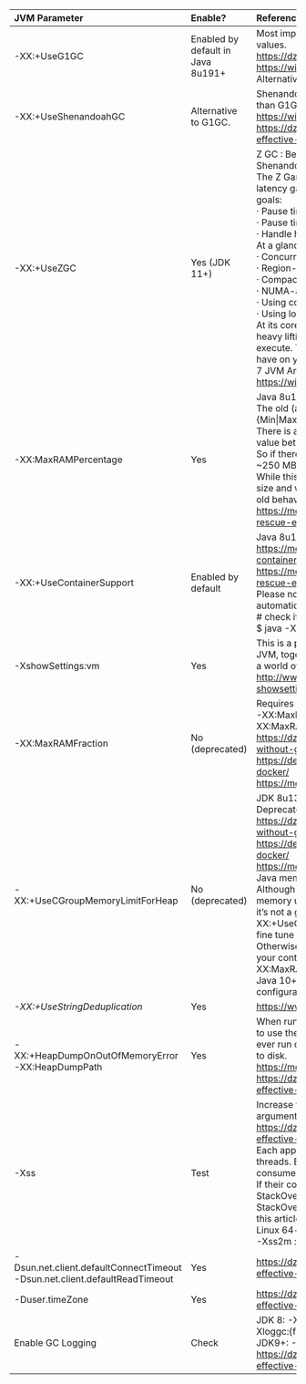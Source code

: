 |  **JVM Parameter** | **Enable?** | **References / Details** |
| :--- | :--- | :--- |
|  -XX:+UseG1GC | Enabled by default in Java 8u191+ | Most important defaults specific to G1 and their default values.<br/> https://dzone.com/articles/choosing-the-right-gc<br/> https://wiki.openjdk.java.net/display/HotSpot/G1GC+Feedback<br/> Alternative: Shenandoah GC |
|  -XX:+UseShenandoahGC | Alternative to G1GC. | Shenandoah Garbage Collector: experimental in Java 8, newer than G1GC, available in some OpenJDK 8 and newer releases.<br/> https://wiki.openjdk.java.net/display/shenandoah/Main <br/> https://dzone.com/articles/7-jvm-arguments-of-highly-effective-applications-1 |
|  -XX:+UseZGC | Yes (JDK 11+) | Z GC : Better Garbage Collector Algorithm than G1 or Shenandoah. JDK 11+ required.<br/> The Z Garbage Collector, also known as ZGC, is a scalable low latency garbage collector designed to meet the following goals:<br/> · Pause times do not exceed 10ms (*)<br/> · Pause times do not increase with the heap or live-set size<br/> · Handle heaps ranging from a 8MB to 16TB in size<br/> At a glance, ZGC is:<br/> · Concurrent<br/> · Region-based<br/> · Compacting<br/> · NUMA-aware<br/> · Using colored pointers<br/> · Using load barriers<br/> At its core, ZGC is a concurrent garbage collector, meaning all heavy lifting work is done while Java threads continue to execute. This greatly limits the impact garbage collection will have on your application's response time.<br/> 7 JVM Arguments of Highly Effective Applications<br/> https://wiki.openjdk.java.net/display/zgc/Main |
|  -XX:MaxRAMPercentage | Yes | Java 8u191+ required.<br/>The old (and somewhat broken) flags -XX:{Min\|Max}RAMFraction are now deprecated. <br/>There is a new flag -XX:MaxRAMPercentage, that takes a value between 0.0 and 100.0 and defaults to 25.0. <br/>So if there is a 1 GB memory limit, the JVM heap is limited to ~250 MB by default. <br/>While this can certainly be improved — depending on the RAM size and workload — it’s a pretty good default compared to the old behaviour.<br/> https://medium.com/adorsys/usecontainersupport-to-the-rescue-e77d6cfea712 |
|  -XX:+UseContainerSupport | Enabled by default | Java 8u191+ required (enabled by default in Linux)<br/> https://medium.com/adorsys/jvm-memory-settings-in-a-container-environment-64b0840e1d9e<br/> https://medium.com/adorsys/usecontainersupport-to-the-rescue-e77d6cfea712<br/> Please note that setting -Xmx and -Xms disables the automatic heap sizing.<br/> # check if +UseContainerSupport is enabled<br/> $ java -XX:+PrintFlagsFinal -version | grep UseContainerSupport<br/> bool UseContainerSupport = true {product}<br/> https://merikan.com/2019/04/jvm-in-a-container/<br/> Java 10 introduced +UseContainerSupport (enabled by default) which makes the JVM use sane defaults in a container environment. <br/>This feature is backported to Java 8 since 8u191, potentially allowing a huge percentage of Java deployments in the wild to properly configure their memory. |
|  -XshowSettings:vm | Yes | This is a priceless feature to display all the settings of the JVM, together with -XX:+PrintCommandLineFlags it can show a world of hidden stuff.<br/> http://www.javamonamour.org/2018/11/java-showsettings.html |
|  -XX:MaxRAMFraction | No (deprecated) | Requires JDK 8u131+<br/> -XX:MaxRAMFraction deprecated since Java 8u191+ (use -XX:MaxRAMPercentage instead)<br/> https://dzone.com/articles/running-a-jvm-in-a-container-without-getting-kille<br/> https://developers.redhat.com/blog/2017/03/14/java-inside-docker/<br/> https://merikan.com/2019/04/jvm-in-a-container/ |
|  -XX:+UseCGroupMemoryLimitForHeap | No (deprecated) | JDK 8u131+ required<br/> Deprecated in Java10 & Java8u191+<br/> https://dzone.com/articles/running-a-jvm-in-a-container-without-getting-kille<br/> https://developers.redhat.com/blog/2017/03/14/java-inside-docker/<br/> https://merikan.com/2019/04/jvm-in-a-container/<br/> Java memory management and configuration is still complex. Although the JVM can read cgroup memory limits and adapt memory usage accordingly since Java 9/8u131, <br/>it’s not a golden bullet. You need to know what -XX:+UseCGroupMemoryLimitForHeap does and you need to fine tune some parameters for every deployment. <br/>Otherwise you risk wasting resources and money or getting your containers killed at the worst time possible. -XX:MaxRAMFraction=1 is especially dangerous. <br/>Java 10+ brings a lot of improvements but still needs manual configuration. To be safe, load test your stuff. |
|  *-XX:+UseStringDeduplication* | Yes | https://www.baeldung.com/jvm-garbage-collectors |
|  -XX:+HeapDumpOnOutOfMemoryError<br/> -XX:HeapDumpPath | Yes | When running a JVM in a docker container it is probably wise to use the HeapDumpOnOutOfMemoryError option so if you ever run out of memmory the jvm will write a dump of the heap to disk.<br/> https://merikan.com/2019/04/jvm-in-a-container/<br/> https://dzone.com/articles/7-jvm-arguments-of-highly-effective-applications-1 |
|  -Xss | Test | Increase the thread’s stack size limit by passing the -Xss argument.<br/> https://dzone.com/articles/7-jvm-arguments-of-highly-effective-applications-1<br/> Each application will have tens, hundreds, thousands of threads. Each thread will have its own stack. Each one of them consumes memory. <br/>If their consumption goes beyond a certain limit, then a StackOverflowError is thrown. More details about StackOverflowError and solutions to resolve it can be found in this article.<br/> Linux 64-bit JVM Default thread stack size = 1024k<br/> -Xss2m : This will set the thread's stack size to 2mb |
|  -Dsun.net.client.defaultConnectTimeout<br/> -Dsun.net.client.defaultReadTimeout | Yes | https://dzone.com/articles/7-jvm-arguments-of-highly-effective-applications-1 |
|  -Duser.timeZone | Yes | https://dzone.com/articles/7-jvm-arguments-of-highly-effective-applications-1 |
|  Enable GC Logging | Check | JDK 8: -XX:+PrintGCDetails -XX:+PrintGCDateStamps -Xloggc:{file-path}<br/> JDK9+: -Xlog:gc*:file={file-path}<br/> https://dzone.com/articles/7-jvm-arguments-of-highly-effective-applications-1 |
